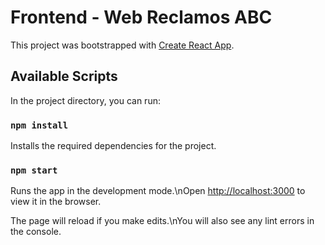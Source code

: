 # Frontend - Web Reclamos ABC

This project was bootstrapped with [Create React App](https://github.com/facebook/create-react-app).

## Available Scripts

In the project directory, you can run:

### `npm install`

Installs the required dependencies for the project.

### `npm start`

Runs the app in the development mode.\nOpen [http://localhost:3000](http://localhost:3000) to view it in the browser.

The page will reload if you make edits.\nYou will also see any lint errors in the console.